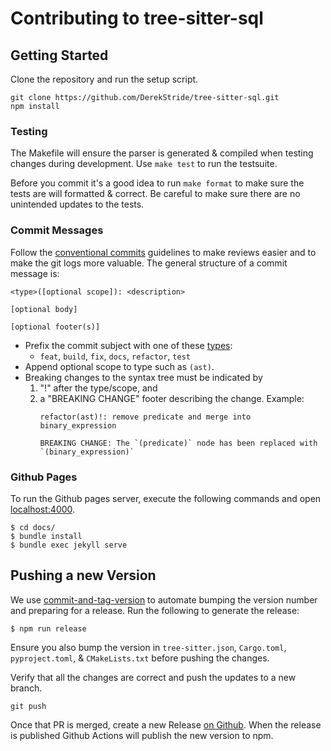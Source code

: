 # Contributing to tree-sitter-sql

## Getting Started

Clone the repository and run the setup script.

```
git clone https://github.com/DerekStride/tree-sitter-sql.git
npm install
```

### Testing

The Makefile will ensure the parser is generated & compiled when testing changes during development. Use `make test` to
run the testsuite.

Before you commit it's a good idea to run `make format` to make sure the tests are will formatted & correct. Be careful
to make sure there are no unintended updates to the tests.

### Commit Messages

Follow the [conventional commits](https://www.conventionalcommits.org/en/v1.0.0/) guidelines to make reviews easier and
to make the git logs more valuable. The general structure of a commit message is:

```
<type>([optional scope]): <description>

[optional body]

[optional footer(s)]
```

- Prefix the commit subject with one of these
  [types](https://github.com/commitizen/conventional-commit-types/blob/master/index.json):
    - `feat`, `build`, `fix`, `docs`, `refactor`, `test`
- Append optional scope to type such as `(ast)`.
- Breaking changes to the syntax tree must be indicated by
    1. "!" after the type/scope, and
    2. a "BREAKING CHANGE" footer describing the change.
       Example:
       ```
       refactor(ast)!: remove predicate and merge into binary_expression

       BREAKING CHANGE: The `(predicate)` node has been replaced with `(binary_expression)`
       ```

### Github Pages

To run the Github pages server, execute the following commands and open [localhost:4000](http://localhost:4000).

```
$ cd docs/
$ bundle install
$ bundle exec jekyll serve
```

## Pushing a new Version

We use [commit-and-tag-version](https://www.npmjs.com/package/commit-and-tag-version) to automate bumping the version
number and preparing for a release. Run the following to generate the release:

```
$ npm run release
```

Ensure you also bump the version in `tree-sitter.json`, `Cargo.toml`, `pyproject.toml`, & `CMakeLists.txt` before pushing the changes.

Verify that all the changes are correct and push the updates to a new branch.

```
git push
```

Once that PR is merged, create a new Release [on Github](https://github.com/DerekStride/tree-sitter-sql/releases). When
the release is published Github Actions will publish the new version to npm.
